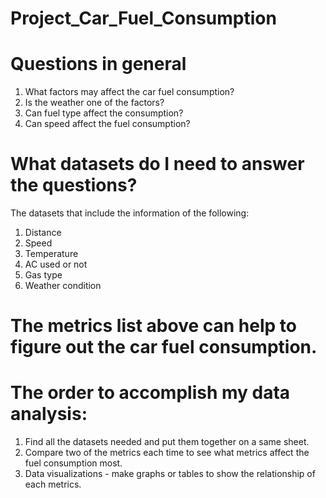 # Project_Car_Fuel_Consumption
# Questions in general
1. What factors may affect the car fuel consumption?
2. Is the weather one of the factors?
3. Can fuel type affect the consumption?
4. Can speed affect the fuel consumption?

# What datasets do I need to answer the questions?
The datasets that include the information of the following:
1. Distance
2. Speed
3. Temperature
4. AC used or not
5. Gas type
6. Weather condition

# The metrics list above can help to figure out the car fuel consumption.

# The order to accomplish my data analysis:
1. Find all the datasets needed and put them together on a same sheet.
2. Compare two of the metrics each time to see what metrics affect the fuel consumption most.
3. Data visualizations - make graphs or tables to show the relationship of each metrics.
